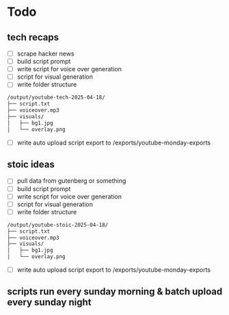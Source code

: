 
# Todo

## tech recaps
- [ ] scrape hacker news
- [ ] build script prompt
- [ ] write script for voice over generation
- [ ] script for visual generation
- [ ] write folder structure
```bash 
/output/youtube-tech-2025-04-18/
├── script.txt
├── voiceover.mp3
├── visuals/
│   ├── bg1.jpg
│   └── overlay.png
```
- [ ] write auto upload script
    export to /exports/youtube-monday-exports



## stoic ideas
- [ ] pull data from gutenberg or something
- [ ] build script prompt
- [ ] write script for voice over generation
- [ ] script for visual generation
- [ ] write folder structure
```bash 
/output/youtube-stoic-2025-04-18/
├── script.txt
├── voiceover.mp3
├── visuals/
│   ├── bg1.jpg
│   └── overlay.png
```
- [ ] write auto upload script
    export to /exports/youtube-monday-exports


## scripts run every sunday morning & batch upload every sunday night 